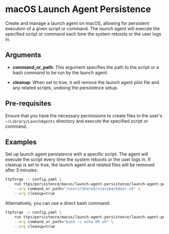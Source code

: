 # macOS Launch Agent Persistence

Create and manage a launch agent on macOS, allowing for persistent execution of a
given script or command. The launch agent will execute the specified script or
command each time the system reboots or the user logs in.

## Arguments

- **command_or_path**: This argument specifies the path to the script or a bash
  command to be run by the launch agent.

- **cleanup**: When set to true, it will remove the launch agent plist file and
  any related scripts, undoing the persistence setup.

## Pre-requisites

Ensure that you have the necessary permissions to create files in the user's
`~/Library/LaunchAgents` directory and execute the specified script or command.

## Examples

Set up launch agent persistence with a specific script. The agent will execute
the script every time the system reboots or the user logs in. If cleanup is set
to true, the launch agent and related files will be removed after 3 minutes:

```bash
ttpforge -c config.yaml \
    run ttps/persistence/macos/launch-agent-persistence/launch-agent-persistence.yaml \
    --arg command_or_path="/Users/Shared/scarybackdoor.sh" \
    --arg cleanup=true
```

Alternatively, you can use a direct bash command:

```bash
ttpforge -c config.yaml \
    run ttps/persistence/macos/launch-agent-persistence/launch-agent-persistence.yaml \
    --arg command_or_path="bash -c echo Oh uh" \
    --arg cleanup=true
```
